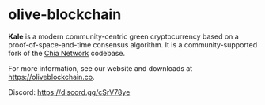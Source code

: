 # olive-blockchain

**Kale** is a modern community-centric green cryptocurrency based on a proof-of-space-and-time consensus algorithm. It is a community-supported fork of the [Chia Network](https://github.com/Chia-Network/chia-blockchain) codebase.

For more information, see our website and downloads at https://oliveblockchain.co.

Discord: https://discord.gg/cSrV78ye
